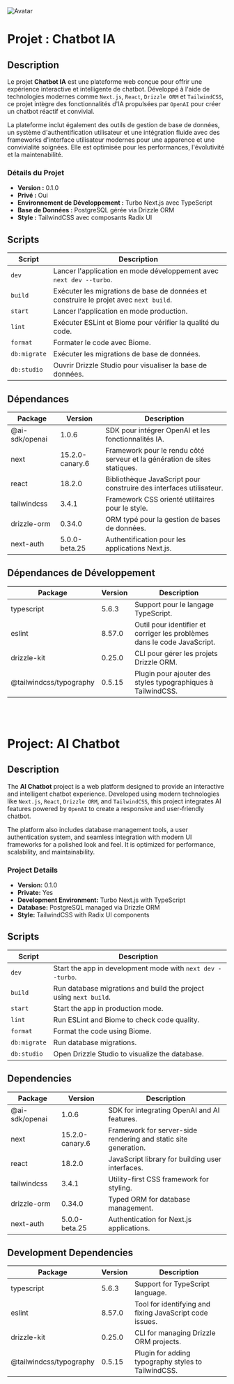 <body>
  <img src="https://www.mydear.xyz/images/avatar.png" alt="Avatar" />

  <h1>Projet : Chatbot IA</h1>

  <h2>Description</h2>
  <p>
    Le projet <strong>Chatbot IA</strong> est une plateforme web conçue pour offrir une expérience interactive et intelligente de chatbot.
    Développé à l'aide de technologies modernes comme <code>Next.js</code>, <code>React</code>, <code>Drizzle ORM</code> et <code>TailwindCSS</code>, ce projet intègre des fonctionnalités d'IA propulsées par <code>OpenAI</code> pour créer un chatbot réactif et convivial.
  </p>
  <p>
    La plateforme inclut également des outils de gestion de base de données, un système d'authentification utilisateur et une intégration fluide avec des frameworks d'interface utilisateur modernes pour une apparence et une convivialité soignées.
    Elle est optimisée pour les performances, l'évolutivité et la maintenabilité.
  </p>

  <h3>Détails du Projet</h3>
  <ul>
    <li><strong>Version :</strong> 0.1.0</li>
    <li><strong>Privé :</strong> Oui</li>
    <li><strong>Environnement de Développement :</strong> Turbo Next.js avec TypeScript</li>
    <li><strong>Base de Données :</strong> PostgreSQL gérée via Drizzle ORM</li>
    <li><strong>Style :</strong> TailwindCSS avec composants Radix UI</li>
  </ul>

  <h2>Scripts</h2>
  <table>
    <thead>
      <tr>
        <th>Script</th>
        <th>Description</th>
      </tr>
    </thead>
    <tbody>
      <tr>
        <td><code>dev</code></td>
        <td>Lancer l'application en mode développement avec <code>next dev --turbo</code>.</td>
      </tr>
      <tr>
        <td><code>build</code></td>
        <td>Exécuter les migrations de base de données et construire le projet avec <code>next build</code>.</td>
      </tr>
      <tr>
        <td><code>start</code></td>
        <td>Lancer l'application en mode production.</td>
      </tr>
      <tr>
        <td><code>lint</code></td>
        <td>Exécuter ESLint et Biome pour vérifier la qualité du code.</td>
      </tr>
      <tr>
        <td><code>format</code></td>
        <td>Formater le code avec Biome.</td>
      </tr>
      <tr>
        <td><code>db:migrate</code></td>
        <td>Exécuter les migrations de base de données.</td>
      </tr>
      <tr>
        <td><code>db:studio</code></td>
        <td>Ouvrir Drizzle Studio pour visualiser la base de données.</td>
      </tr>
    </tbody>
  </table>

  <h2>Dépendances</h2>
  <table>
    <thead>
      <tr>
        <th>Package</th>
        <th>Version</th>
        <th>Description</th>
      </tr>
    </thead>
    <tbody>
      <tr>
        <td>@ai-sdk/openai</td>
        <td>1.0.6</td>
        <td>SDK pour intégrer OpenAI et les fonctionnalités IA.</td>
      </tr>
      <tr>
        <td>next</td>
        <td>15.2.0-canary.6</td>
        <td>Framework pour le rendu côté serveur et la génération de sites statiques.</td>
      </tr>
      <tr>
        <td>react</td>
        <td>18.2.0</td>
        <td>Bibliothèque JavaScript pour construire des interfaces utilisateur.</td>
      </tr>
      <tr>
        <td>tailwindcss</td>
        <td>3.4.1</td>
        <td>Framework CSS orienté utilitaires pour le style.</td>
      </tr>
      <tr>
        <td>drizzle-orm</td>
        <td>0.34.0</td>
        <td>ORM typé pour la gestion de bases de données.</td>
      </tr>
      <tr>
        <td>next-auth</td>
        <td>5.0.0-beta.25</td>
        <td>Authentification pour les applications Next.js.</td>
      </tr>
    </tbody>
  </table>

  <h2>Dépendances de Développement</h2>
  <table>
    <thead>
      <tr>
        <th>Package</th>
        <th>Version</th>
        <th>Description</th>
      </tr>
    </thead>
    <tbody>
      <tr>
        <td>typescript</td>
        <td>5.6.3</td>
        <td>Support pour le langage TypeScript.</td>
      </tr>
      <tr>
        <td>eslint</td>
        <td>8.57.0</td>
        <td>Outil pour identifier et corriger les problèmes dans le code JavaScript.</td>
      </tr>
      <tr>
        <td>drizzle-kit</td>
        <td>0.25.0</td>
        <td>CLI pour gérer les projets Drizzle ORM.</td>
      </tr>
      <tr>
        <td>@tailwindcss/typography</td>
        <td>0.5.15</td>
        <td>Plugin pour ajouter des styles typographiques à TailwindCSS.</td>
      </tr>
    </tbody>
  </table>

 <br />
 <br />
  <h1>Project: AI Chatbot</h1>

  <h2>Description</h2>
  <p>
    The <strong>AI Chatbot</strong> project is a web platform designed to provide an interactive and intelligent chatbot experience.
    Developed using modern technologies like <code>Next.js</code>, <code>React</code>, <code>Drizzle ORM</code>, and <code>TailwindCSS</code>, this project integrates AI features powered by <code>OpenAI</code> to create a responsive and user-friendly chatbot.
  </p>
  <p>
    The platform also includes database management tools, a user authentication system, and seamless integration with modern UI frameworks for a polished look and feel.
    It is optimized for performance, scalability, and maintainability.
  </p>

  <h3>Project Details</h3>
  <ul>
    <li><strong>Version:</strong> 0.1.0</li>
    <li><strong>Private:</strong> Yes</li>
    <li><strong>Development Environment:</strong> Turbo Next.js with TypeScript</li>
    <li><strong>Database:</strong> PostgreSQL managed via Drizzle ORM</li>
    <li><strong>Style:</strong> TailwindCSS with Radix UI components</li>
  </ul>

  <h2>Scripts</h2>
  <table>
    <thead>
      <tr>
        <th>Script</th>
        <th>Description</th>
      </tr>
    </thead>
    <tbody>
      <tr>
        <td><code>dev</code></td>
        <td>Start the app in development mode with <code>next dev --turbo</code>.</td>
      </tr>
      <tr>
        <td><code>build</code></td>
        <td>Run database migrations and build the project using <code>next build</code>.</td>
      </tr>
      <tr>
        <td><code>start</code></td>
        <td>Start the app in production mode.</td>
      </tr>
      <tr>
        <td><code>lint</code></td>
        <td>Run ESLint and Biome to check code quality.</td>
      </tr>
      <tr>
        <td><code>format</code></td>
        <td>Format the code using Biome.</td>
      </tr>
      <tr>
        <td><code>db:migrate</code></td>
        <td>Run database migrations.</td>
      </tr>
      <tr>
        <td><code>db:studio</code></td>
        <td>Open Drizzle Studio to visualize the database.</td>
      </tr>
    </tbody>
  </table>

  <h2>Dependencies</h2>
  <table>
    <thead>
      <tr>
        <th>Package</th>
        <th>Version</th>
        <th>Description</th>
      </tr>
    </thead>
    <tbody>
      <tr>
        <td>@ai-sdk/openai</td>
        <td>1.0.6</td>
        <td>SDK for integrating OpenAI and AI features.</td>
      </tr>
      <tr>
        <td>next</td>
        <td>15.2.0-canary.6</td>
        <td>Framework for server-side rendering and static site generation.</td>
      </tr>
      <tr>
        <td>react</td>
        <td>18.2.0</td>
        <td>JavaScript library for building user interfaces.</td>
      </tr>
      <tr>
        <td>tailwindcss</td>
        <td>3.4.1</td>
        <td>Utility-first CSS framework for styling.</td>
      </tr>
      <tr>
        <td>drizzle-orm</td>
        <td>0.34.0</td>
        <td>Typed ORM for database management.</td>
      </tr>
      <tr>
        <td>next-auth</td>
        <td>5.0.0-beta.25</td>
        <td>Authentication for Next.js applications.</td>
      </tr>
    </tbody>
  </table>

  <h2>Development Dependencies</h2>
  <table>
    <thead>
      <tr>
        <th>Package</th>
        <th>Version</th>
        <th>Description</th>
      </tr>
    </thead>
    <tbody>
      <tr>
        <td>typescript</td>
        <td>5.6.3</td>
        <td>Support for TypeScript language.</td>
      </tr>
      <tr>
        <td>eslint</td>
        <td>8.57.0</td>
        <td>Tool for identifying and fixing JavaScript code issues.</td>
      </tr>
      <tr>
        <td>drizzle-kit</td>
        <td>0.25.0</td>
        <td>CLI for managing Drizzle ORM projects.</td>
      </tr>
      <tr>
        <td>@tailwindcss/typography</td>
        <td>0.5.15</td>
        <td>Plugin for adding typography styles to TailwindCSS.</td>
      </tr>
    </tbody>
  </table>
</body>
